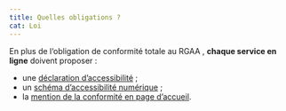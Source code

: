```yaml
---
title: Quelles obligations ?
cat: Loi
---
```


En plus de l‘obligation de conformité totale au RGAA , **chaque service en ligne** doivent proposer :

- une [déclaration d’accessibilité](/obligations/declaration-accessibilite) ;
- un [schéma d’accessibilité numérique](/obligations/schema-pluriannuel) ;
- la [mention de la conformité en page d’accueil](/obligations/mentions-et-pages-obligatoires).

